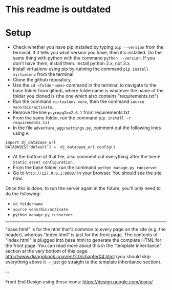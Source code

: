 # This readme is outdated

# Setup

* Check whether you have pip installed by typing `pip --version` from the terminal. If it tells you what version you have, then it's installed. Do the same thing with python with the command `python --version`. If you don't have them, install them. Install python 2.x, not 3.x.
* Install virtualenv using pip by running the command `pip install virtualenv` from the terminal.
* Clone the github repository.
* Use the `cd <foldername>` command in the terminal to navigate to the base folder from github, where foldername is whatever the name of the folder you cloned is (the one which also contains "requirements.txt")
* Run the command `virtualenv venv`, then the command `source venv/bin/activate`.
* Remove the line `psycopg2==2.6.1` from requirements.txt
* From the same folder, run the command `pip install -r requirements.txt`
* In the file `adventure_agg/settings.py`, comment out the following lines using `#`:

```
import dj_database_url
DATABASES['default'] =  dj_database_url.config()
```

* At the bottom of that file, also comment out everything after the line `# Static asset configuration`.
* From the base folder, run the command `python manage.py runserver`
* Go to `http://127.0.0.1:8000/` in your browser. You should see the site now.

Once this is done, to run the server again in the future, you'll only need to do the following:

* `cd foldername`
* `source venv/bin/activate`
* `python manage.py runserver`

---

"base.html" is for the html that's common to every page on the site (e.g. the header), whereas "index.html" is just for the front page. The contents of "index.html" is plugged into base.html to generate the complete HTML for the front page. You can read more about this in the "template inheritance" section at the very bottom of this page: http://www.djangobook.com/en/2.0/chapter04.html (you should skip everything above it -- just go straight to the template inheritance section).


--

Front End Design
using these icons: 
https://design.google.com/icons/
